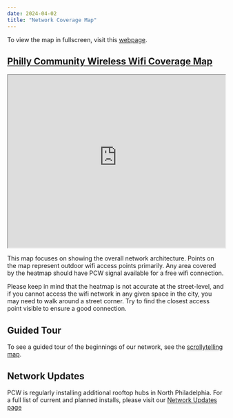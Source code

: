 ```yaml
---
date: 2024-04-02
title: "Network Coverage Map"
---
```


To view the map in fullscreen, visit this [webpage](https://phillycommunitywireless.github.io/pcwnetworkmap/).
## [Philly Community Wireless Wifi Coverage Map](https://phillycommunitywireless.github.io/pcwnetworkmap/)

<iframe src="https://phillycommunitywireless.github.io/pcwnetworkmap/" width="100%" height="400"/></iframe>
  
This map focuses on showing the overall network architecture. Points on the map represent outdoor wifi access points primarily. Any area covered by the heatmap should have PCW signal available for a free wifi connection. 

Please keep in mind that the heatmap is not accurate at the street-level, and if you cannot access the wifi network in any given space in the city, you may need to walk around a street corner. Try to find the closest access point visible to ensure a good connection.

## Guided Tour

To see a guided tour of the beginnings of our network, see the [scrollytelling map](https://phillycommunitywireless.org/map/).

## Network Updates

PCW is regularly installing additional rooftop hubs in North Philadelphia. For a full list of current and planned installs, please visit our [Network Updates page](/networkupdates)
